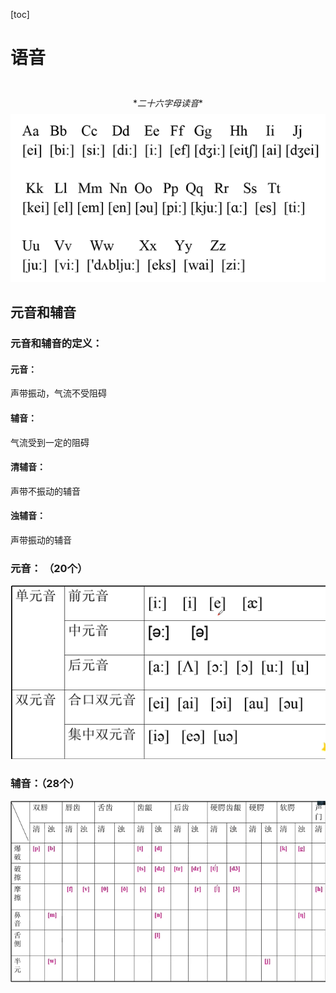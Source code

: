 [toc]



# 语音



​                                                                   
$$
*二十六字母读音*
$$
![image-20221021232431620](./.图片存放/image-20221021232431620.png)





## 元音和辅音 



### 元音和辅音的定义：



#### 元音：  

声带振动，气流不受阻碍 



#### 辅音： 

气流受到一定的阻碍



#### 清辅音： 

声带不振动的辅音



#### 浊辅音： 

声带振动的辅音 



### 元音： （20个）

![image-20221021233203356](./.图片存放/image-20221021233203356.png)



### 辅音：（28个）

![image-20221021233343148](./.图片存放/image-20221021233343148.png)
